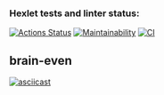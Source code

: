 ### Hexlet tests and linter status:
[![Actions Status](https://github.com/justpwned/python-project-lvl1/workflows/hexlet-check/badge.svg)](https://github.com/justpwned/python-project-lvl1/actions)
[![Maintainability](https://api.codeclimate.com/v1/badges/a99a88d28ad37a79dbf6/maintainability)](https://codeclimate.com/github/codeclimate/codeclimate/maintainability)
[![CI](https://github.com/justpwned/python-project-lvl1/actions/workflows/ci.yml/badge.svg)](https://github.com/justpwned/python-project-lvl1/actions/workflows/ci.yml)

## brain-even
[![asciicast](https://asciinema.org/a/Q2Dnf0x3Aj39sxwQdW5fHvvQw.png)](https://asciinema.org/a/Q2Dnf0x3Aj39sxwQdW5fHvvQw)
